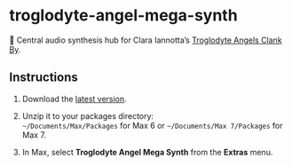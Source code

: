 # troglodyte-angel-mega-synth
:violin: Central audio synthesis hub for Clara Iannotta’s [Troglodyte Angels Clank By](http://claraiannotta.com/works/ensemble/troglodyte-angels-clank-by-2015/).

## Instructions

1. Download the [latest version](https://github.com/delucis/troglodyte-angel-mega-synth/archive/master.zip).

2. Unzip it to your packages directory:    
`~/Documents/Max/Packages` for Max 6 or `~/Documents/Max 7/Packages` for Max 7.

3. In Max, select **Troglodyte Angel Mega Synth** from the **Extras** menu. 
